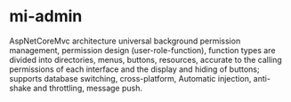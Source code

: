 # mi-admin
AspNetCoreMvc architecture universal background permission management, permission design (user-role-function), function types are divided into directories, menus, buttons, resources, accurate to the calling permissions of each interface and the display and hiding of buttons; supports database switching, cross-platform, Automatic injection, anti-shake and throttling, message push.